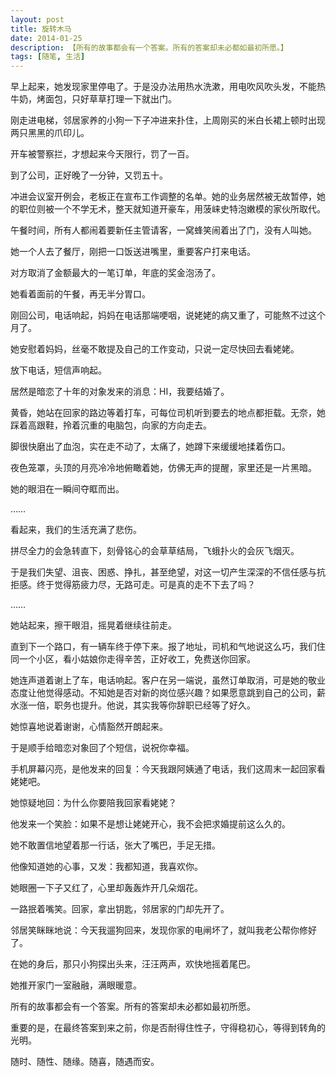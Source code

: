 ```yaml
---
layout: post
title: 旋转木马
date: 2014-01-25
description: 【所有的故事都会有一个答案。所有的答案却未必都如最初所愿。】
tags: [随笔, 生活]
---
```

早上起来，她发现家里停电了。于是没办法用热水洗漱，用电吹风吹头发，不能热牛奶，烤面包，只好草草打理一下就出门。<br />

刚走进电梯，邻居家养的小狗一下子冲进来扑住，上周刚买的米白长裙上顿时出现两只黑黑的爪印儿。<br />

开车被警察拦，才想起来今天限行，罚了一百。<br />

到了公司，正好晚了一分钟，又罚五十。<br />

冲进会议室开例会，老板正在宣布工作调整的名单。她的业务居然被无故暂停，她的职位则被一个不学无术，整天就知道开豪车，用菠崃史特泡嫩模的家伙所取代。<br />

午餐时间，所有人都闹着要新任主管请客，一窝蜂笑闹着出了门，没有人叫她。<br />

她一个人去了餐厅，刚把一口饭送进嘴里，重要客户打来电话。<br />

对方取消了金额最大的一笔订单，年底的奖金泡汤了。<br />

她看着面前的午餐，再无半分胃口。<br />

刚回公司，电话响起，妈妈在电话那端哽咽，说姥姥的病又重了，可能熬不过这个月了。<br />

她安慰着妈妈，丝毫不敢提及自己的工作变动，只说一定尽快回去看姥姥。<br />

放下电话，短信声响起。<br />

居然是暗恋了十年的对象发来的消息：HI，我要结婚了。<br />

黄昏，她站在回家的路边等着打车，可每位司机听到要去的地点都拒载。无奈，她踩着高跟鞋，拎着沉重的电脑包，向家的方向走去。<br />

脚很快磨出了血泡，实在走不动了，太痛了，她蹲下来缓缓地揉着伤口。<br />

夜色笼罩，头顶的月亮冷冷地俯瞰着她，仿佛无声的提醒，家里还是一片黑暗。<br />

她的眼泪在一瞬间夺眶而出。<br />

……<br />

看起来，我们的生活充满了悲伤。<br />

拼尽全力的会急转直下，刻骨铭心的会草草结局，飞蛾扑火的会灰飞烟灭。<br />

于是我们失望、沮丧、困惑、挣扎，甚至绝望，对这一切产生深深的不信任感与抗拒感。终于觉得筋疲力尽，无路可走。可是真的走不下去了吗？<br />

……<br />

她站起来，擦干眼泪，摇晃着继续往前走。<br />

直到下一个路口，有一辆车终于停下来。报了地址，司机和气地说这么巧，我们住同一个小区，看小姑娘你走得辛苦，正好收工，免费送你回家。<br />

她连声道着谢上了车，电话响起。客户在另一端说，虽然订单取消，可是她的敬业态度让他觉得感动。不知她是否对新的岗位感兴趣？如果愿意跳到自己的公司，薪水涨一倍，职务也提升。他说，其实我等你辞职已经等了好久。<br />

她惊喜地说着谢谢，心情豁然开朗起来。<br />

于是顺手给暗恋对象回了个短信，说祝你幸福。<br />

手机屏幕闪亮，是他发来的回复：今天我跟阿姨通了电话，我们这周末一起回家看姥姥吧。<br />

她惊疑地回：为什么你要陪我回家看姥姥？<br />

他发来一个笑脸：如果不是想让姥姥开心，我不会把求婚提前这么久的。<br />

她不敢置信地望着那一行话，张大了嘴巴，手足无措。<br />

他像知道她的心事，又发：我都知道，我喜欢你。<br />

她眼圈一下子又红了，心里却轰轰炸开几朵烟花。<br />

一路抿着嘴笑。回家，拿出钥匙，邻居家的门却先开了。<br />

邻居笑眯眯地说：今天我遛狗回来，发现你家的电闸坏了，就叫我老公帮你修好了。<br />

在她的身后，那只小狗探出头来，汪汪两声，欢快地摇着尾巴。<br />

她推开家门一室融融，满眼暖意。<br />

所有的故事都会有一个答案。所有的答案却未必都如最初所愿。<br />

重要的是，在最终答案到来之前，你是否耐得住性子，守得稳初心，等得到转角的光明。<br />

随时、随性、随缘。随喜，随遇而安。<br />

